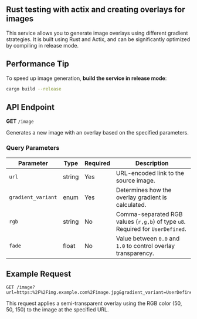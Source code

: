 ## Rust testing with actix and creating overlays for images

This service allows you to generate image overlays using different gradient strategies. It is built using Rust and Actix, and can be significantly optimized by compiling in release mode.

## Performance Tip

To speed up image generation, **build the service in release mode**:

```bash
cargo build --release
```

## API Endpoint

**GET** `/image`

Generates a new image with an overlay based on the specified parameters.

### Query Parameters

| Parameter          | Type   | Required | Description                                                                    |
| ------------------ | ------ | -------- | ------------------------------------------------------------------------------ |
| `url`              | string | Yes      | URL-encoded link to the source image.                                          |
| `gradient_variant` | enum   | Yes      | Determines how the overlay gradient is calculated.                             |
| `rgb`              | string | No       | Comma-separated RGB values (`r,g,b`) of type `u8`. Required for `UserDefined`. |
| `fade`             | float  | No       | Value between `0.0` and `1.0` to control overlay transparency.                 |

## Example Request

```http
GET /image?url=https:%2F%2Fimg.example.com%2Fimage.jpg&gradient_variant=UserDefined&rgb=50,50,150&fade=0.5
```

This request applies a semi-transparent overlay using the RGB color (50, 50, 150) to the image at the specified URL.
